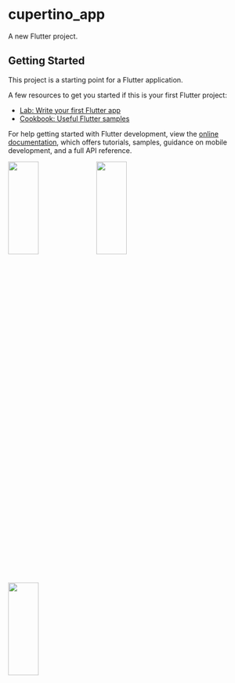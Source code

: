 # cupertino_app

A new Flutter project.

## Getting Started

This project is a starting point for a Flutter application.

A few resources to get you started if this is your first Flutter project:

- [Lab: Write your first Flutter app](https://docs.flutter.dev/get-started/codelab)
- [Cookbook: Useful Flutter samples](https://docs.flutter.dev/cookbook)

For help getting started with Flutter development, view the
[online documentation](https://docs.flutter.dev/), which offers tutorials,
samples, guidance on mobile development, and a full API reference.
<p>
<img src="https://user-images.githubusercontent.com/114208599/227076209-5c8fbdbf-8305-4878-9895-03b49ea2d08a.png"height=22% width=35%>
<img src="https://user-images.githubusercontent.com/114208599/227076425-2460dcd5-8444-429d-848a-ab7ba10c4e3f.png"height=22% width=35%>
<img src="https://user-images.githubusercontent.com/114208599/227076883-ace5c076-9f8c-4fe8-80a0-e66959708b3b.png"height=22% width=35%>

<p>
